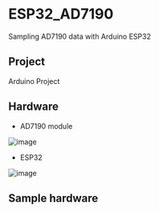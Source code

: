 # ESP32_AD7190
Sampling AD7190 data with Arduino ESP32


## Project
Arduino Project

## Hardware

* AD7190 module

![image](https://github.com/coolham/ESP32_AD7190/blob/master/images/AD7190-1-1.jpg)

* ESP32

![image](https://github.com/coolham/ESP32_AD7190/blob/master/images/AD7190-5-2.jpg)

## Sample hardware


##

